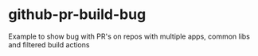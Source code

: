 # github-pr-build-bug
Example to show bug with PR's on repos with multiple apps, common libs and filtered build actions

